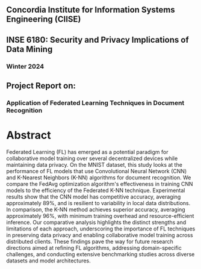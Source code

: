 ## Concordia Institute for Information Systems Engineering (CIISE)
## INSE 6180: Security and Privacy Implications of Data Mining
### Winter 2024
## Project Report on:
### Application of Federated Learning Techniques in Document Recognition

# Abstract
Federated Learning (FL) has emerged as a potential paradigm for collaborative model training
over several decentralized devices while maintaining data privacy. On the MNIST dataset, this
study looks at the performance of FL models that use Convolutional Neural Network (CNN) and
K-Nearest Neighbors (K-NN) algorithms for document recognition. We compare the FedAvg
optimization algorithm's effectiveness in training CNN models to the efficiency of the Federated
K-NN technique. Experimental results show that the CNN model has competitive accuracy,
averaging approximately 89%, and is resilient to variability in local data distributions. In
comparison, the K-NN method achieves superior accuracy, averaging approximately 96%, with
minimum training overhead and resource-efficient inference. Our comparative analysis highlights
the distinct strengths and limitations of each approach, underscoring the importance of FL
techniques in preserving data privacy and enabling collaborative model training across distributed
clients. These findings pave the way for future research directions aimed at refining FL algorithms,
addressing domain-specific challenges, and conducting extensive benchmarking studies across
diverse datasets and model architectures.
